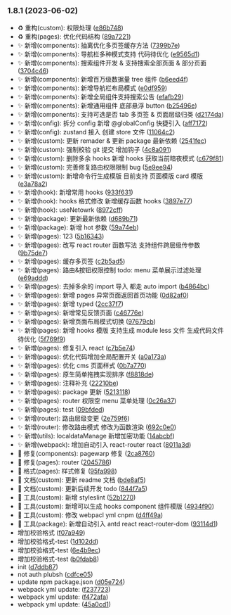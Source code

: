 ## <small>1.8.1 (2023-06-02)</small>

- ♻️ 重构(custom): 权限处理 ([e86b748](https://github.com/2401345934/webpack-react-demo/commit/e86b748))
- ♻️ 重构(pages): 优化代码结构 ([89a7221](https://github.com/2401345934/webpack-react-demo/commit/89a7221))
- ✨ 新增(components): 抽离优化多页签缓存方法 ([7399b7e](https://github.com/2401345934/webpack-react-demo/commit/7399b7e))
- ✨ 新增(components): 导航栏多种模式支持 代码待优化 ([e9565d1](https://github.com/2401345934/webpack-react-demo/commit/e9565d1))
- ✨ 新增(components): 搜索组件开发 \& 支持搜索全部页面 \& 部分页面 ([3704c46](https://github.com/2401345934/webpack-react-demo/commit/3704c46))
- ✨ 新增(components): 新增百万级数据量 tree 组件 ([b6eed4f](https://github.com/2401345934/webpack-react-demo/commit/b6eed4f))
- ✨ 新增(components): 新增导航栏布局模式 ([e0df959](https://github.com/2401345934/webpack-react-demo/commit/e0df959))
- ✨ 新增(components): 新增全局组件支持搜索公告 ([efafb29](https://github.com/2401345934/webpack-react-demo/commit/efafb29))
- ✨ 新增(components): 新增通用组件 底部悬浮 button ([b25496e](https://github.com/2401345934/webpack-react-demo/commit/b25496e))
- ✨ 新增(components): 支持可选是否 tab 多页签 \& 页面层级归类 ([d2174da](https://github.com/2401345934/webpack-react-demo/commit/d2174da))
- ✨ 新增(config): 拆分 config 新增 @globalConfig 快捷引入 ([aff7172](https://github.com/2401345934/webpack-react-demo/commit/aff7172))
- ✨ 新增(config): zustand 接入 创建 store 文件 ([11064c2](https://github.com/2401345934/webpack-react-demo/commit/11064c2))
- ✨ 新增(custom): 更新 remader \& 更新 package 最新依赖 ([2541fec](https://github.com/2401345934/webpack-react-demo/commit/2541fec))
- ✨ 新增(custom): 强制校验 git 提交 增加钩子 ([4c8a091](https://github.com/2401345934/webpack-react-demo/commit/4c8a091))
- ✨ 新增(custom): 删除多余 hooks 新增 hooks 获取当前暗夜模式 ([c679f81](https://github.com/2401345934/webpack-react-demo/commit/c679f81))
- ✨ 新增(custom): 完善修复路由权限限制 bug ([5e9ee94](https://github.com/2401345934/webpack-react-demo/commit/5e9ee94))
- ✨ 新增(custom): 新增命令行生成模版 目前支持 页面模版 card 模版 ([e3a78a2](https://github.com/2401345934/webpack-react-demo/commit/e3a78a2))
- ✨ 新增(hook): 新增常用 hooks ([933f631](https://github.com/2401345934/webpack-react-demo/commit/933f631))
- ✨ 新增(hook): hooks 格式修改 新增缓存函数 hooks ([3897e77](https://github.com/2401345934/webpack-react-demo/commit/3897e77))
- ✨ 新增(hook): useNetowrk ([8972cff](https://github.com/2401345934/webpack-react-demo/commit/8972cff))
- ✨ 新增(package): 更新最新依赖 ([d689b71](https://github.com/2401345934/webpack-react-demo/commit/d689b71))
- ✨ 新增(package): 新增 hot 参数 ([59a74eb](https://github.com/2401345934/webpack-react-demo/commit/59a74eb))
- ✨ 新增(pages): 123 ([5b16343](https://github.com/2401345934/webpack-react-demo/commit/5b16343))
- ✨ 新增(pages): 改写 react router 函数写法 支持组件跨层级传参数 ([9b75de7](https://github.com/2401345934/webpack-react-demo/commit/9b75de7))
- ✨ 新增(pages): 缓存多页签 ([c2b5ad5](https://github.com/2401345934/webpack-react-demo/commit/c2b5ad5))
- ✨ 新增(pages): 路由\&按钮权限控制 todo: menu 菜单展示过滤处理 ([e69addd](https://github.com/2401345934/webpack-react-demo/commit/e69addd))
- ✨ 新增(pages): 去掉多余的 import 导入 都走 auto import ([b4864bc](https://github.com/2401345934/webpack-react-demo/commit/b4864bc))
- ✨ 新增(pages): 新增 pages 异常页面返回首页功能 ([0d82af0](https://github.com/2401345934/webpack-react-demo/commit/0d82af0))
- ✨ 新增(pages): 新增 typed ([2cc37f7](https://github.com/2401345934/webpack-react-demo/commit/2cc37f7))
- ✨ 新增(pages): 新增常见反馈页面 ([c46776e](https://github.com/2401345934/webpack-react-demo/commit/c46776e))
- ✨ 新增(pages): 新增页面布局模式切换 ([97679cb](https://github.com/2401345934/webpack-react-demo/commit/97679cb))
- ✨ 新增(pages): 新增 hooks 模版 支持生成 module less 文件 生成代码文件待优化 ([5f769f9](https://github.com/2401345934/webpack-react-demo/commit/5f769f9))
- ✨ 新增(pages): 修复引入 react ([c7b5e74](https://github.com/2401345934/webpack-react-demo/commit/c7b5e74))
- ✨ 新增(pages): 优化代码增加全局配置开关 ([a0a173a](https://github.com/2401345934/webpack-react-demo/commit/a0a173a))
- ✨ 新增(pages): 优化 cms 页面样式 ([0b7a770](https://github.com/2401345934/webpack-react-demo/commit/0b7a770))
- ✨ 新增(pages): 原生简单拖拽实现排序 ([f8818de](https://github.com/2401345934/webpack-react-demo/commit/f8818de))
- ✨ 新增(pages): 注释补充 ([22210be](https://github.com/2401345934/webpack-react-demo/commit/22210be))
- ✨ 新增(pages): package 更新 ([5213118](https://github.com/2401345934/webpack-react-demo/commit/5213118))
- ✨ 新增(pages): router 权限空 menu 菜单处理 ([0c26a37](https://github.com/2401345934/webpack-react-demo/commit/0c26a37))
- ✨ 新增(pages): test ([09bfded](https://github.com/2401345934/webpack-react-demo/commit/09bfded))
- ✨ 新增(router): 路由层级变更 ([2e759f6](https://github.com/2401345934/webpack-react-demo/commit/2e759f6))
- ✨ 新增(router): 修改路由模式 修改为函数渲染 ([692c0e0](https://github.com/2401345934/webpack-react-demo/commit/692c0e0))
- ✨ 新增(utils): localdataManage 新增加密功能 ([14abcbf](https://github.com/2401345934/webpack-react-demo/commit/14abcbf))
- ✨ 新增(webpack): 增加自动引入 react-router react ([8011a3d](https://github.com/2401345934/webpack-react-demo/commit/8011a3d))
- 🐛 修复(components): pagewarp 修复 ([2ca8760](https://github.com/2401345934/webpack-react-demo/commit/2ca8760))
- 🐛 修复(pages): router ([2045786](https://github.com/2401345934/webpack-react-demo/commit/2045786))
- 💄 格式(pages): 样式修复 ([95fa998](https://github.com/2401345934/webpack-react-demo/commit/95fa998))
- 📝 文档(custom): 更新 readme 文档 ([bde8af5](https://github.com/2401345934/webpack-react-demo/commit/bde8af5))
- 📝 文档(custom): 更新后续开发 todo ([844f7a5](https://github.com/2401345934/webpack-react-demo/commit/844f7a5))
- 🔧 工具(custom): 新增 styleslint ([52b1270](https://github.com/2401345934/webpack-react-demo/commit/52b1270))
- 🔧 工具(custom): 新增可以生成 hooks component 组件模版 ([4934f90](https://github.com/2401345934/webpack-react-demo/commit/4934f90))
- 🔧 工具(custom): 修改 webpacl yml cnpm ([d4ff49a](https://github.com/2401345934/webpack-react-demo/commit/d4ff49a))
- 🔧 工具(package): 新增自动引入 antd react react-router-dom ([93114d1](https://github.com/2401345934/webpack-react-demo/commit/93114d1))
- 增加校验格式 ([f07a949](https://github.com/2401345934/webpack-react-demo/commit/f07a949))
- 增加校验格式-test ([1d102dd](https://github.com/2401345934/webpack-react-demo/commit/1d102dd))
- 增加校验格式-test ([6e4b9ec](https://github.com/2401345934/webpack-react-demo/commit/6e4b9ec))
- 增加校验格式-test ([b0fdab8](https://github.com/2401345934/webpack-react-demo/commit/b0fdab8))
- init ([d7ddb87](https://github.com/2401345934/webpack-react-demo/commit/d7ddb87))
- not auth plubsh ([cdfce05](https://github.com/2401345934/webpack-react-demo/commit/cdfce05))
- update npm package.json ([d05e724](https://github.com/2401345934/webpack-react-demo/commit/d05e724))
- webpack yml update: ([f237723](https://github.com/2401345934/webpack-react-demo/commit/f237723))
- webpack yml update: ([f472afa](https://github.com/2401345934/webpack-react-demo/commit/f472afa))
- webpack yml update: ([45a0cd1](https://github.com/2401345934/webpack-react-demo/commit/45a0cd1))
